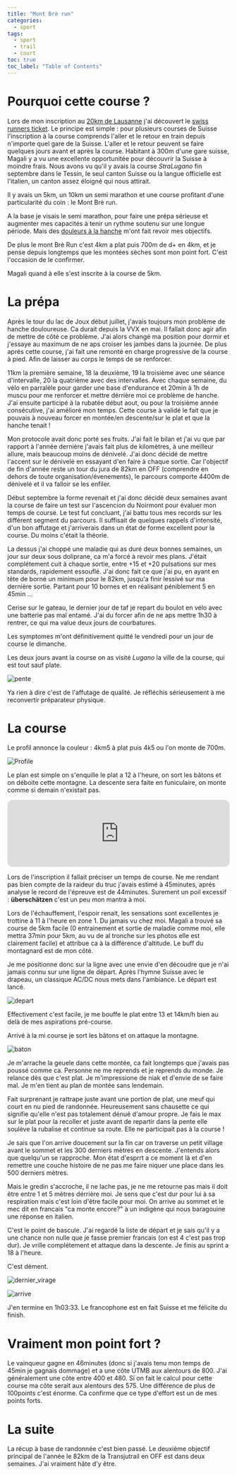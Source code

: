 ```yaml
---
title: "Mont Brè run"
categories:
  - sport
tags:
  - sport
  - trail
  - court
toc: true
toc_label: "Table of Contents"
---
```


# Pourquoi cette course ?

Lors de mon inscription au [20km de Lausanne](https://urschuca.github.io/sport/VVX-prepa-20k-Lausanne/) j'ai découvert le [swiss runners ticket](https://www.sbb.ch/fr/loisirs-vacances/evenements/courses-evenements-sportifs/swiss-runners.html). Le principe est simple : pour plusieurs courses de Suisse l'inscription à la course comprends l'aller et le retour en train depuis n'importe quel gare de la Suisse. L'aller et le retour peuvent se faire quelques jours avant et après la course. Habitant à 300m d'une gare suisse, Magali y a vu une excellente opportunitée pour découvrir la Suisse à moindre frais. Nous avons vu qu'il y avais la course _StraLugano_ fin septembre dans le Tessin, le seul canton Suisse ou la langue officielle est l'italien, un canton assez éloigné qui nous attirait.

Il y avais un 5km, un 10km un semi marathon et une course profitant d'une particularité du coin : le Mont Brè run.

A la base je visais le semi marathon, pour faire une prépa sérieuse et augmenter mes capacités à tenir un rythme soutenu sur une longue période. Mais des [douleurs à la hanche](https://urschuca.github.io/sport/blog/Incertitude/) m'ont fait revoir mes objectifs. 

De plus le mont Brè Run c'est 4km a plat puis 700m de d+ en 4km, et je pense depuis longtemps que les montées sèches sont mon point fort. C'est l'occasion de le confirmer.

Magali quand à elle s'est inscrite à la course de 5km.

# La prépa

Après le tour du lac de Joux début juillet, j'avais toujours mon problème de hanche douloureuse. Ca durait depuis la VVX en mai. Il fallait donc agir afin de mettre de côté ce problème. J'ai alors changé ma position pour dormir et j'essaye au maximum de ne aps croiser les jambes dans la journée. De plus aprés cette course, j'ai fait une remonté en charge progressive de la course à pied. Afin de laisser au corps le temps de se renforcer.

11km la première semaine, 18 la deuxième, 19 la troisième avec une séance d'intervalle, 20 la quatrième avec des intervalles. Avec chaque semaine, du vélo en parralèle pour garder une base d'endurance et 20min à 1h de muscu pour me renforcer et mettre dérrière moi ce problème de hanche. J'ai ensuite participé à la rubatée début aout, ou pour la troisième année consécutive, j'ai amélioré mon temps. Cette course à validé le fait que je pouvais à nouveau forcer en montée/en descente/sur le plat et que la hanche tenait ! 

Mon protocole avait donc porté ses fruits. J'ai fait le bilan et j'ai vu que par rapport à l'année dernière j'avais fait plus de kilomètres, à une meilleur allure, mais beaucoup moins de dénivelé. J'ai donc décidé de mettre l'accent sur le dénivelé en essayant d'en faire à chaque sortie. Car l'objectif de fin d'année reste un tour du jura de 82km en OFF (comprendre en dehors de toute organisation/évenements), le parcours comporte 4400m de dénivelé et il va falloir se les enfiler.

Début septembre la forme revenait et j'ai donc décidé deux semaines avant la course de faire un test sur l'ascencion du Noirmont pour évaluer mon temps de course. Le test fut concluant, j'ai battu tous mes records sur les différent segment du parcours. Il suffisait de quelques rappels d'intensité, d'un bon affutage et j'arriverais dans un état de forme excellent pour la course. Du moins c'était la théorie.

La dessus j'ai choppé une maladie qui as duré deux bonnes semaines, un jour sur deux sous doliprane, ca m'a forcé à revoir mes plans. J'était complétement cuit à chaque sortie, entre +15 et +20 pulsations sur mes standards, rapidement essouflé. J'ai donc fait ce que j'ai pu, en ayant en tête de borné un minimum pour le 82km, jusqu'a finir lessivé sur ma dernière sortie. Partant pour 10 bornes et en réalisant péniblement 5 en 45min ... 

Cerise sur le gateau, le dernier jour de taf je repart du boulot en vélo avec une batterie pas mal entamé. J'ai du forcer afin de ne aps mettre 1h30 à rentrer, ce qui ma value deux jours de courbatures.

Les symptomes m'ont définitivement quitté le vendredi pour un jour de course le dimanche.

Les deux jours avant la course on as visité _Lugano_ la ville de la course, qui est tout sauf plate.

![pente](/assets/images/2024/montbre/pente.jpeg)

Ya rien à dire c'est de l'affutage de qualité. Je réfléchis sérieusement à me reconvertir préparateur physique.

# La course

Le profil annonce la couleur : 4km5 à plat puis 4k5 ou l'on monte de 700m.

![Profile](/assets/images/2024/montbre/profil.jpeg)

Le plan est simple on s'enquille le plat a 12 à l'heure, on sort les bâtons et on déboite cette montagne. La descente sera faite en funiculaire, on monte comme si demain n'existait pas. 

<iframe style="border-radius:12px" src="https://open.spotify.com/embed/album/5RQlhjpn4qz3q2vRrAGYD9?utm_source=generator&theme=0" width="100%" height="152" frameBorder="0" allowfullscreen="" allow="autoplay; clipboard-write; encrypted-media; fullscreen; picture-in-picture" loading="lazy"></iframe>

Lors de l'inscription il fallait préciser un temps de course. Ne me rendant pas bien compte de la raideur du truc j'avais estimé à 45minutes, aprés analyse le record de l'épreuve est de 44minutes. Surement un poil excessif : __überschätzen__ c'est un peu mon mantra à moi.

Lors de l'échauffement, l'espoir renait, les sensations sont excellentes je trottine à 11 à l'heure en zone 1. Du jamais vu chez moi. Magali a trouvé sa course de 5km facile (0 entrainement et sortie de maladie comme moi, elle mettra 37min pour 5km, au vu de al tronche sur les photos elle est clairement facile) et attribue ca à la différence d'altitude. Le buff du montagnard est de mon côté.

Je me positionne donc sur la ligne avec une envie d'en découdre que je n'ai jamais connu sur une ligne de départ. Après l'hymne Suisse avec le drapeau, un classique AC/DC nous mets dans l'ambiance. Le départ est lancé.

![depart](/assets/images/2024/montbre/depart.jpg)

Effectivement c'est facile, je me bouffe le plat entre 13 et 14km/h bien au delà de mes aspirations pré-course.

Arrivé à la mi course je sort les bâtons et on attaque la montagne. 

![baton](/assets/images/2024/montbre/baton.jpg)

Je m'arrache la geuele dans cette montée, ca fait longtemps que j'avais pas poussé comme ca. Personne ne me reprends et je reprends du monde. Je relance dès que c'est plat. Je m'impressione de niak et d'envie de se faire mal. Je m'en tient au plan de montée sans lendemain.

Fait surprenant je rattrape juste avant une portion de plat, une meuf qui court en nu pied de randonnée. Heureusement sans chausette ce qui signifie qu'elle n'est pas totalement dénué d'amour propre. Je fais le max sur le plat pour la recoller et juste avant de repartir dans la pente elle soulève la rubalise et continue sa route. Elle ne participait pas à la course !

Je sais que l'on arrive doucement sur la fin car on traverse un petit village avant le sommet et les 300 derniers mètres en descente. J'entends alors que quelqu'un se rapproche. Mon état d'esprrt a ce moment là et d'en remettre une couche histoire de ne pas me faire niquer une place dans les 500 derniers mètres.

Mais le gredin s'accroche, il ne lache pas, je ne me retourne pas mais il doit être entre 1 et 5 mètres dérrière moi. Je sens que c'est dur pour lui à sa respiration mais c'est loin d'être facile pour moi. On arrive au sommet et le mec dit en francais "ca monte encore?" à un indigène qui nous baragouine une réponse en italien. 

C'est le point de bascule. J'ai regardé la liste de départ et je sais qu'il y a une chance non nulle que je fasse premier francais (on est 4 c'est pas trop dur). Je vrille complétement et attaque dans la descente. Je finis au sprint a 18 à l'heure. 

C'est dément.

![dernier_virage](/assets/images/2024/montbre/dernier_virage.jpg)

![arrive](/assets/images/2024/montbre/arrive.jpg)

J'en termine en 1h03:33. Le francophone est en fait Suisse et me félicite du finish.

# Vraiment mon point fort ?

Le vainqueur gagne en 46minutes (donc si j'avais tenu mon temps de 45min je gagnais dommage) et a une côte UTMB aux alentours de 800. J'ai généralement une côte entre 400 et 480. Si on fait le calcul pour cette course ma côte serait aux alentours des 575. Une différence de plus de 100points c'est énorme. Ca confirme que ce type d'effort est un de mes points forts.

# La suite

La récup à base de randonnée c'est bien passé. Le deuxième objectif principal de l'année le 82km de la Transjutrail en OFF est dans deux semaines. J'ai vraiment hâte d'y être.

